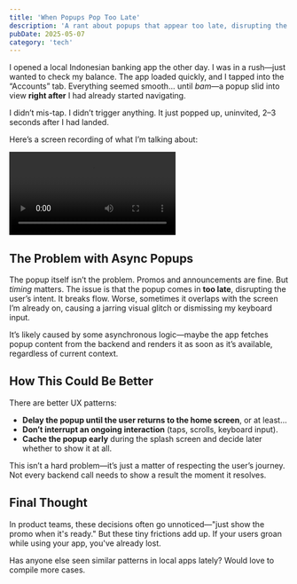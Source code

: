 ```yaml
---
title: 'When Popups Pop Too Late'
description: 'A rant about popups that appear too late, disrupting the user’s flow and intent'
pubDate: 2025-05-07
category: 'tech'
---
```


I opened a local Indonesian banking app the other day. I was in a rush—just wanted to check my balance. The app loaded quickly, and I tapped into the “Accounts” tab. Everything seemed smooth... until *bam*—a popup slid into view **right after** I had already started navigating.

I didn’t mis-tap. I didn’t trigger anything. It just popped up, uninvited, 2–3 seconds after I had landed.

Here’s a screen recording of what I’m talking about:

<video controls class="w-full rounded-lg shadow-lg">
  <source src="/kai-popup.mp4" type="video/mp4">
  Your browser does not support the video tag.
</video>

## The Problem with Async Popups

The popup itself isn’t the problem. Promos and announcements are fine. But *timing* matters. The issue is that the popup comes in **too late**, disrupting the user’s intent. It breaks flow. Worse, sometimes it overlaps with the screen I’m already on, causing a jarring visual glitch or dismissing my keyboard input.

It’s likely caused by some asynchronous logic—maybe the app fetches popup content from the backend and renders it as soon as it’s available, regardless of current context.

## How This Could Be Better

There are better UX patterns:

* **Delay the popup until the user returns to the home screen**, or at least…
* **Don’t interrupt an ongoing interaction** (taps, scrolls, keyboard input).
* **Cache the popup early** during the splash screen and decide later whether to show it at all.

This isn’t a hard problem—it’s just a matter of respecting the user’s journey. Not every backend call needs to show a result the moment it resolves.

## Final Thought

In product teams, these decisions often go unnoticed—"just show the promo when it's ready." But these tiny frictions add up. If your users groan while using your app, you've already lost.

Has anyone else seen similar patterns in local apps lately? Would love to compile more cases.
